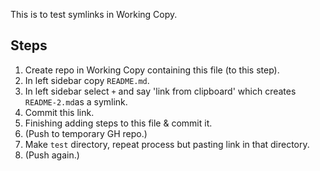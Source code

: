 This is to test symlinks in Working Copy.

## Steps
1. Create repo in Working Copy containing this file (to this step).
2. In left sidebar copy `README.md`.
2. In left sidebar select `+` and say 'link from clipboard' which creates `README-2.md`as a symlink.
3. Commit this link.
4. Finishing adding steps to this file & commit it.
5. (Push to temporary GH repo.)
6. Make `test` directory, repeat process but pasting link in that directory.
7. (Push again.)
